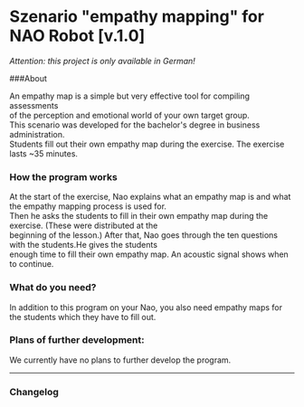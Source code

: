 # Szenario "empathy mapping" for NAO Robot [v.1.0]
*Attention: this project is only available in German!*<br>

###About

An empathy map is a simple but very effective tool for compiling assessments <br>
of the perception and emotional world of your own target group.<br>
This scenario was developed for the bachelor's degree in business administration.<br>
Students fill out their own empathy map during the exercise. The exercise lasts ~35 minutes.

### How the program works

At the start of the exercise, Nao explains what an empathy map is and what the empathy mapping process is used for.<br>
Then he asks the students to fill in their own empathy map during the exercise. (These were distributed at the <br>
beginning of the lesson.) After that, Nao goes through the ten questions with the students.He gives the students <br>
enough time to fill their own empathy map. An acoustic signal shows when to continue.

### What do you need?

In addition to this program on your Nao, you also need empathy maps for the students which they have to fill out.<br>

### Plans of further development:

We currently have no plans to further develop the program.

---

### Changelog

